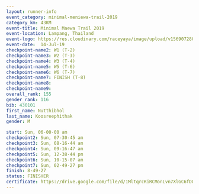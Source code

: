 ```yaml
---
layout: runner-info 
event_category: minimal-meniewa-trail-2019 
category_km: 43KM 
event-title: Minimal Maewa Trail 2019 
event-location: Lampang, Thailand 
event-logo: https://res.cloudinary.com/raceyaya/image/upload/v1569072805/logo/minimal-trail_ktnvsp.jpg 
event-date:  14-Jul-19 
checkpoint-name2: W1 (T-2) 
checkpoint-name3: W2 (T-3) 
checkpoint-name4: W3 (T-4) 
checkpoint-name5: W5 (T-6) 
checkpoint-name6: W6 (T-7) 
checkpoint-name7: FINISH (T-8) 
checkpoint-name8: 
checkpoint-name9: 
overall_rank: 155
gender_rank: 116
bib: 430101
first_name: Nutthibhol
last_name: Koosreephithak
gender: M

start: Sun, 06-00-00 am
checkpoint2: Sun, 07-30-45 am
checkpoint3: Sun, 08-16-44 am
checkpoint4: Sun, 09-16-47 am
checkpoint5: Sun, 12-38-44 pm
checkpoint6: Sun, 10-15-07 am
checkpoint7: Sun, 02-49-27 pm
finish: 8-49-27
status: FINISHER
certificate: https://drive.google.com/file/d/1MltqrcKiRCMonLvn7XlGC6fD09S5CFJ9/view?usp=sharing
---
```

